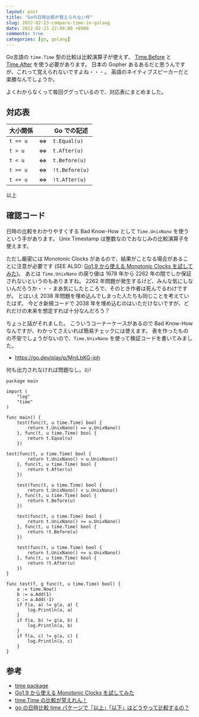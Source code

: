 ```yaml
---
layout: post
title: "Goの日時比較が覚えられない件"
slug: 2022-02-23-compare-time-in-golang
date: 2022-02-23 22:49:00 +0900
comments: true
categories: [go, golang]
---
```


Go言語の `time.Time` 型の比較は比較演算子が使えず、
[Time.Before](https://pkg.go.dev/time#Time.Before)
と [Time.After](https://pkg.go.dev/time#Time.After)
を使う必要があります。
日本の Gopher あるあるだと思うんですが、これって覚えられないですよね・・・。
英語のネイティブスピーカーだと楽勝なんでしょうか。

よくわからなくって毎回ググっているので、対応表にまとめました。

## 対応表

| 大小関係 |     | Go での記述    |
| -------- | --- | -------------- |
| `t == u` | ⇔   | `t.Equal(u)`   |
| `t > u`  | ⇔   | `t.After(u)`   |
| `t < u`  | ⇔   | `t.Before(u)`  |
| `t >= u` | ⇔   | `!t.Before(u)` |
| `t <= u` | ⇔   | `!t.After(u)`  |

以上

## 確認コード

日時の比較をわかりやすくする Bad Know-How として `Time.UnixNano` を使うという手があります。
Unix Timestamp は整数なのでおなじみの比較演算子を使えます。

ただし厳密には Monotonic Clocks があるので、結果がことなる場合があることに注意が必要です
(SEE ALSO: [Go1.9 から使える Monotonic Clocks を試してみた](https://shogo82148.github.io/blog/2017/06/26/go19-monotonic-clock/))。
あとは `Time.UnixNano` の戻り値は 1678 年から 2262 年の間でしか保証されないというのもありますね。
2262 年問題が発生するけど、みんな気にしないんだろうか・・・まあ気にしたところで、そのとき作者は死んでるわけですが。
とはいえ 2038 年問題を埋め込んでしまった人たちも同じことを考えていたはず。
今どき新規コードで 2038 年を埋め込むのはいただけないですが、どれだけの未来を想定すれば十分なんだろう？

ちょっと話がそれました。
こういうコーナーケースがあるので Bad Know-How なんですが、わかってさえいれば簡易チェックには使えます。
表を作ったものの不安でしょうがないので、`Time.UnixNano` を使って検証コードを書いてみました。

- https://go.dev/play/p/MnjLbKG-iph

何も出力されなければ問題なし。ﾖｼ!

```golang
package main

import (
	"log"
	"time"
)

func main() {
	test(func(t, u time.Time) bool {
		return t.UnixNano() == u.UnixNano()
	}, func(t, u time.Time) bool {
		return t.Equal(u)
	})

test(func(t, u time.Time) bool {
		return t.UnixNano() > u.UnixNano()
	}, func(t, u time.Time) bool {
		return t.After(u)
	})

	test(func(t, u time.Time) bool {
		return t.UnixNano() < u.UnixNano()
	}, func(t, u time.Time) bool {
		return t.Before(u)
	})

	test(func(t, u time.Time) bool {
		return t.UnixNano() >= u.UnixNano()
	}, func(t, u time.Time) bool {
		return !t.Before(u)
	})

	test(func(t, u time.Time) bool {
		return t.UnixNano() <= u.UnixNano()
	}, func(t, u time.Time) bool {
		return !t.After(u)
	})
}

func test(f, g func(t, u time.Time) bool) {
	a := time.Now()
	b := a.Add(1)
	c := a.Add(-1)
	if f(a, a) != g(a, a) {
		log.Println(a, a)
	}
	if f(a, b) != g(a, b) {
		log.Println(a, b)
	}
	if f(a, c) != g(a, c) {
		log.Println(a, c)
	}
}
```

## 参考

- [time package](https://pkg.go.dev/time)
- [Go1.9 から使える Monotonic Clocks を試してみた](https://shogo82148.github.io/blog/2017/06/26/go19-monotonic-clock/)
- [time.Time の比較が覚えれん！](https://text.baldanders.info/golang/order-by-time/)
- [go の日時比較 time パケージで「以上」「以下」はどうやって比較するの？](https://qiita.com/yamasaki-masahide/items/ce4414e8bb3868a878ce)
